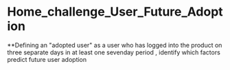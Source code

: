 # Home_challenge_User_Future_Adoption
**Defining  an  "adopted  user"   as  a  user  who   has  logged  into  the  product  on  three  separate
days  in  at  least  one  seven­day  period ,  identify  which  factors  predict  future  user
adoption
